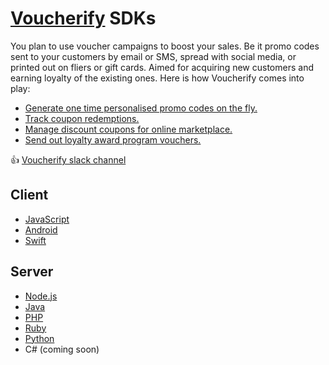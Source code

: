 # [Voucherify](http://voucherify.io?utm_source=github&utm_medium=sdk&utm_campaign=acq) SDKs

You plan to use voucher campaigns to boost your sales. Be it promo codes sent to your customers by email or SMS, spread with social media, or printed out on fliers or gift cards. Aimed for acquiring new customers and earning loyalty of the existing ones. Here is how Voucherify comes into play:

* [Generate one time personalised promo codes on the fly.](https://voucherify.readme.io/docs/create-your-first-campaign)
* [Track coupon redemptions.](https://voucherify.readme.io/docs/redemption-history)
* [Manage discount coupons for online marketplace.](http://www.voucherify.io/usecase-online-marketplace?utm_source=inapp&utm_medium=email&utm_campaign=act)
* [Send out loyalty award program vouchers.](http://www.voucherify.io/usecase-loyalty-award-programme?utm_source=inapp&utm_medium=email&utm_campaign=act)

:+1: [Voucherify slack channel](http://community.voucherify.io)

## Client
* [JavaScript](https://github.com/rspective/voucherify.js)
* [Android](https://github.com/rspective/voucherify-android-sdk)
* [Swift](https://github.com/voucherifyio/voucherify-ios-sdk)

## Server
* [Node.js](https://github.com/rspective/voucherify-nodejs-sdk)
* [Java](https://github.com/rspective/voucherify-java-sdk)
* [PHP](https://github.com/rspective/voucherify-php-sdk)
* [Ruby](https://github.com/rspective/voucherify-ruby-sdk)
* [Python](https://github.com/voucherifyio/voucherify-python-sdk)
* C# (coming soon)



